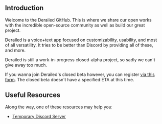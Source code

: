 ## Introduction

Welcome to the Derailed GitHub. This is where we share our open works with the incredible open-source community as well as build our great project.

Derailed is a voice+text app focused on customizability, usability, and most of all versatility. It tries to be better than Discord by providing all of these, and more.

Derailed is still a work-in-progress closed-alpha project, so sadly we can't give away too much.

If you wanna join Derailed's closed beta however, you can register [via this form](https://forms.gle/ZjddjtHqZKR45h6e7). The closed beta doesn't have a specified ETA at this time.

## Useful Resources

Along the way, one of these resources may help you:

- [Temporary Discord Server](https://discord.gg/8fYVNRxRDc)
